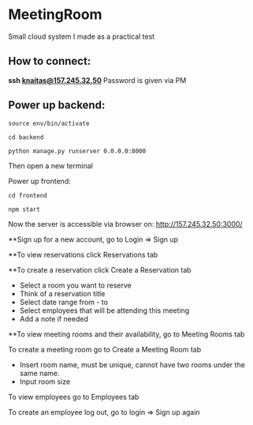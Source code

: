 # MeetingRoom

Small cloud system I made as a practical test

## How to connect:

**ssh knaitas@157.245.32.50**
Password is given via PM

## Power up backend:

```
source env/bin/activate

cd backend

python manage.py runserver 0.0.0.0:8000
```

Then open a new terminal

Power up frontend:

``` 
cd frontend

npm start
```

Now the server is accessible via browser on: http://157.245.32.50:3000/

**Sign up for a new account, go to Login => Sign up

**To view reservations click Reservations tab

**To create a reservation click Create a Reservation tab
  - Select a room you want to reserve
  - Think of a reservation title
  - Select date range from - to
  - Select employees that will be attending this meeting
  - Add a note if needed
  
**To view meeting rooms and their availability, go to Meeting Rooms tab

To create a meeting room go to Create a Meeting Room tab
  - Insert room name, must be unique, cannot have two rooms under the same name.
  - Input room size
  
 To view employees go to Employees tab
 
 To create an employee log out, go to login => Sign up again

